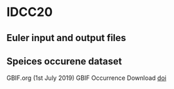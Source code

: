 # IDCC20

## Euler input and output files


## Speices occurene dataset

GBIF.org (1st July 2019) GBIF Occurrence Download [doi](https://doi.org/10.15468/dl.kxadjq)
